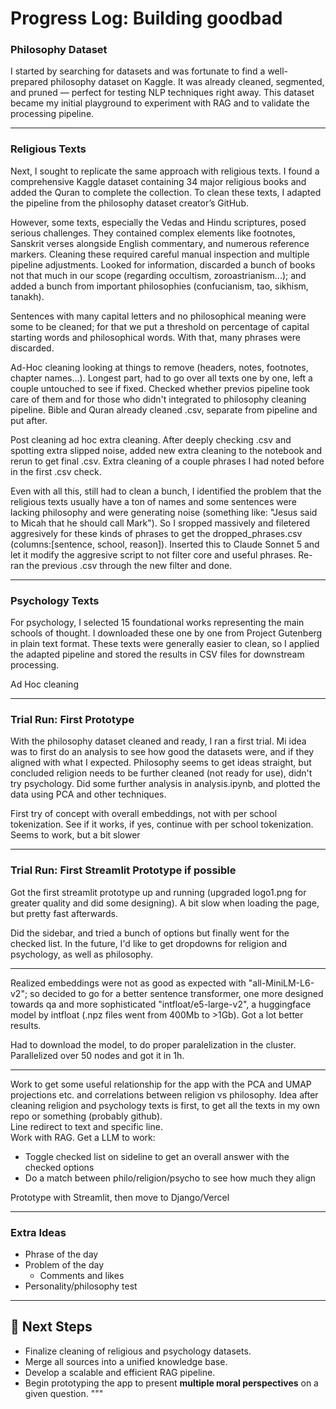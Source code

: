 # Progress Log: Building **goodbad**



### Philosophy Dataset

I started by searching for datasets and was fortunate to find a well-prepared philosophy dataset on Kaggle. It was already cleaned, segmented, and pruned — perfect for testing NLP techniques right away. This dataset became my initial playground to experiment with RAG and to validate the processing pipeline.

---

### Religious Texts

Next, I sought to replicate the same approach with religious texts. I found a comprehensive Kaggle dataset containing 34 major religious books and added the Quran to complete the collection. To clean these texts, I adapted the pipeline from the philosophy dataset creator’s GitHub.  

However, some texts, especially the Vedas and Hindu scriptures, posed serious challenges. They contained complex elements like footnotes, Sanskrit verses alongside English commentary, and numerous reference markers. Cleaning these required careful manual inspection and multiple pipeline adjustments. Looked for information, discarded a bunch of books not that much in our scope (regarding occultism, zoroastrianism...); and added a bunch from important philosophies (confucianism, tao, sikhism, tanakh).

Sentences with many capital letters and no philosophical meaning were some to be cleaned; for that we put a threshold on percentage of capital starting words and philosophical words. With that, many phrases were discarded.

Ad-Hoc cleaning looking at things to remove (headers, notes, footnotes, chapter names...). Longest part, had to go over all texts one by one, left a couple untouched to see if fixed. Checked whether previos pipeline took care of them and for those who didn't integrated to philosophy cleaning pipeline. Bible and Quran already cleaned .csv, separate from pipeline and put after.

Post cleaning ad hoc extra cleaning. After deeply checking .csv and spotting extra slipped noise, added new extra cleaning to the notebook and rerun to get final .csv. Extra cleaning of a couple phrases I had noted before in the first .csv check.

Even with all this, still had to clean a bunch, I identified the problem that the religious texts usually have a ton of names and some sentences were lacking philosophy and were generating noise (something like: "Jesus said to Micah that he should call Mark"). So I sropped massively and filetered aggresively for these kinds of phrases to get the dropped_phrases.csv (columns:[sentence, school, reason]). Inserted this to Claude Sonnet 5 and let it modify the aggresive script to not filter core and useful phrases. Re-ran the previous .csv through the new filter and done.

---

### Psychology Texts

For psychology, I selected 15 foundational works representing the main schools of thought. I downloaded these one by one from Project Gutenberg in plain text format. These texts were generally easier to clean, so I applied the adapted pipeline and stored the results in CSV files for downstream processing.

Ad Hoc cleaning

---

### Trial Run: First Prototype

With the philosophy dataset cleaned and ready, I ran a first trial. Mi idea was to first do an analysis to see how good the datasets were, and if they aligned with what I expected. Philosophy seems to get ideas straight, but concluded religion needs to be further cleaned (not ready for use), didn't try psychology. Did some further analysis in analysis.ipynb, and plotted the data using PCA and other techniques.

First try of concept with overall embeddings, not with per school tokenization. See if it works, if yes, continue with per school tokenization.
    Seems to work, but a bit slower

---

### Trial Run: First Streamlit Prototype if possible

Got the first streamlit prototype up and running (upgraded logo1.png for greater quality and did some designing). A bit slow when loading the page, but pretty fast afterwards.

Did the sidebar, and tried a bunch of options but finally went for the checked list. In the future, I'd like to get dropdowns for religion and psychology, as well as philosophy.

---

Realized embeddings were not as good as expected with "all-MiniLM-L6-v2"; so decided to go for a better sentence transformer, one more designed towards qa and more sophisticated "intfloat/e5-large-v2", a huggingface model by intfloat (.npz files went from 400Mb to >1Gb). Got a lot better results. 

Had to download the model, to do proper paralelization in the cluster. Parallelized over 50 nodes and got it in 1h. 

---

Work to get some useful relationship for the app with the PCA and UMAP projections etc. and correlations between religion vs philosophy. 
Idea after cleaning religion and psychology texts is first, to get all the texts in my own repo or something (probably github).    
Line redirect to text and specific line.  
Work with RAG. Get a LLM to work:  

- Toggle checked list on sideline to get an overall answer with the checked options  
- Do a match between philo/religion/psycho to see how much they align

Prototype with Streamlit, then move to Django/Vercel

---

### Extra Ideas

- Phrase of the day
- Problem of the day
    - Comments and likes
- Personality/philosophy test
---

## 📁 Next Steps

- Finalize cleaning of religious and psychology datasets.
- Merge all sources into a unified knowledge base.
- Develop a scalable and efficient RAG pipeline.
- Begin prototyping the app to present **multiple moral perspectives** on a given question.
"""
